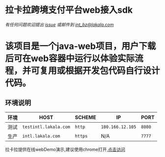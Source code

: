 # 拉卡拉跨境支付平台web接入sdk
*有任何问题欢迎提出 [issue](https://github.com/LklCBPay/webDemo/issues) 或邮件到 <int_bz@lakala.com>*

# 该项目是一个java-web项目，用户下载后可在web容器中运行以体验实际流程，并可复用或根据开发包代码自行设计代码。

## 环境说明
|**环境**|**HOST**|**SCHEME**|**IP**|**PORT**|
| ---- | ---- | ---- | ---- | ---- |
|测试|```testintl.lakala.com```|```http```|```180.166.12.105```|```8080```|
|生产|```intl.lakala.com```|```https```|N/A|```7777```|

拉卡拉提供在线webDemo演示,建议使用chrome打开,[点击访问](http://testintl.lakala.com:8080/webDemo)

